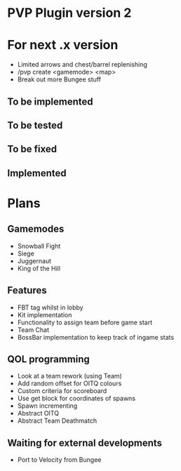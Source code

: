 PVP Plugin version 2
===========
# For next .x version
* Limited arrows and chest/barrel replenishing
* /pvp create \<gamemode> \<map>
* Break out more Bungee stuff

## To be implemented

## To be tested

## To be fixed

## Implemented

# Plans
## Gamemodes
* Snowball Fight
* Siege
* Juggernaut
* King of the Hill

## Features
* FBT tag whilst in lobby
* Kit implementation
* Functionality to assign team before game start
* Team Chat
* BossBar implementation to keep track of ingame stats

## QOL programming
* Look at a team rework (using Team)
* Add random offset for OITQ colours
* Custom criteria for scoreboard
* Use get block for coordinates of spawns
* Spawn incrementing
* Abstract OITQ
* Abstract Team Deathmatch

## Waiting for external developments
* Port to Velocity from Bungee